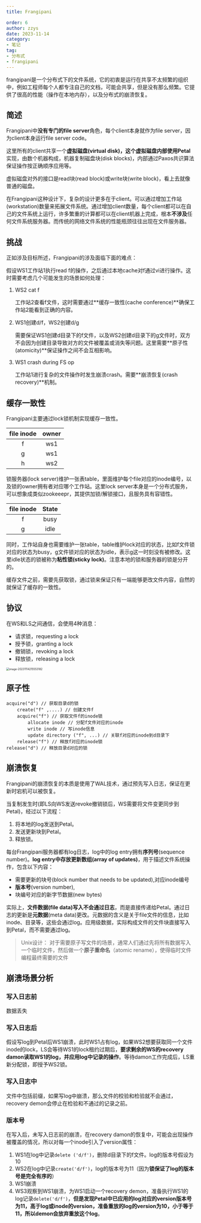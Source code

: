 ```yaml
---
title: Frangipani

order: 6
author: zzys
date: 2023-11-14
category:
- 笔记
tag:
- 分布式
- frangipani
---
```


frangipani是一个分布式下的文件系统，它的初衷是运行在共享不太频繁的组织中，例如工程师每个人都专注自己的文档，可能会共享，但是没有那么频繁。它提供了很高的性能（操作在本地内存），以及分布式的崩溃恢复。

## 简述

 Frangipani中**没有专门的file server**角色，每个client本身就作为file server，因为client本身运行file server code。

 这里所有的client共享一个**虚拟磁盘(**virtual disk)，这个虚拟磁盘内部使用**Petal**实现，由数个机器构成，机器复制磁盘块(disk blocks)，内部通过Paxos共识算法保证操作按正确顺序应用等。

 虚拟磁盘对外的接口是read块(read block)或write块(write block)，看上去就像普通的磁盘。

 在Frangipani这种设计下，复杂的设计更多在于client。可以通过增加工作站(workstation)数量来拓展文件系统。通过增加client数量，每个client都可以在自己的文件系统上运行，许多繁重的计算都可以在client机器上完成，根本**不涉及**任何文件系统服务器。而传统的网络文件系统的性能瓶颈往往出现在文件服务器。

## 挑战

正如涉及目标所述，Frangipani的涉及面临下面的难点：

 假设WS1工作站1执行read f的操作，之后通过本地cache对f通过vi进行操作。这时需要考虑几个可能发生的场景如何处理：

1. WS2 cat f

   工作站2查看f文件，这时需要通过**缓存一致性(cache conference)**确保工作站2能看到正确的内容。

2. WS1创建d/f，WS2创建d/g

   需要保证WS1创建d目录下的f文件，以及WS2创建d目录下的g文件时，双方不会因为创建目录导致对方的文件被覆盖或消失等问题。这里需要**原子性(atomicity)**保证操作之间不会互相影响。

3. WS1 crash during FS op

   工作站1进行复杂的文件操作时发生崩溃crash。需要**崩溃恢复(crash recovery)**机制。

## 缓存一致性

 Frangipani主要通过lock锁机制实现缓存一致性。

| file inode | owner |
| :--------: | :---: |
|     f      |  ws1  |
|     g      |  ws1  |
|     h      |  ws2  |

 锁服务器(lock server)维护一张表table，里面维护每个file对应的inode编号，以及锁的owner拥有者对应哪个工作站。这里lock server本身是一个分布式服务，可以想象成类似zookeeepr，其提供加锁/解锁接口，且服务具有容错性。

| file inode | State |
| :--------: | :---: |
|     f      | busy  |
|     g      | idle  |

 同时，工作站自身也需要维护一张table，table维护lock对应的状态，比如f文件锁对应的状态为busy，g文件锁对应的状态为idle，表示g这一时刻没有被修改。这里idle状态的锁被称为**粘性锁(sticky lock)**。注意本地的锁和服务器的锁是分开的。

缓存文件之前，需要先获取锁，通过锁来保证只有一端能够更改文件内容，自然的就保证了缓存的一致性。

## 协议

在WS和LS之间通信，会使用4种消息：

- 请求锁，requesting a lock
- 授予锁，granting a lock
- 撤销锁，revoking a lock
- 释放锁，releasing a lock

<img src="https://blog-zzys.oss-cn-beijing.aliyuncs.com/articles/6183099d914ad5d1d32df074a1ceb9db.png" alt="image-20231114215553182" style="zoom: 50%;" />

## 原子性

```pseudocode
acquire("d") // 获取目录d的锁
    create("f" ,....) // 创建文件f
    acquire("f") // 获取文件f的inode锁
        allocate inode // 分配f文件对应的inode
        write inode // 写inode信息
        update directory ("f", ...) // 关联f对应的inode到d目录下
    release("f") // 释放f对应的inode锁
release("d") // 释放目录d对应的锁
```

## 崩溃恢复

Frangipani的崩溃恢复的本质是使用了WAL技术，通过预先写入日志，保证在更新时宕机可以被恢复。

 当复制发生时(即LS向WS发送revoke撤销锁后，WS需要将文件变更同步到Petal)，经过以下流程：

1. 将本地的log发送到Petal。
2. 发送更新块到Petal。
3. 释放锁。

 每台Frangipani服务器都有log日志，log中的log entry拥有**序列号**(sequence number)。**log entry中存放更新数组(array of updates)**，用于描述文件系统操作，包含以下内容：

- 需要更新的块号(block number that needs to be updated),对应inode编号
- **版本号**(version number),
- 块编号对应的新字节数据(new bytes)

实际上，**文件数据(file data)写入不会通过日志**，而是直接传递给Petal。通过日志的更新是**元数据**(meta data)更改。元数据的含义是关于file文件的信息，比如inode、目录等，这些会通过log。应用级数据，实际构成文件的文件块直接写入到Petal，而不需要通过log。

> Unix设计： 对于需要原子写文件的场景，通常人们通过先将所有数据写入一个临时文件，然后做一个**原子重命名**（atomic rename），使得临时文件编程最终需要的文件

## 崩溃场景分析

### 写入日志前

数据丢失

### 写入日志后

假设写log到Petal后WS1崩溃，此时WS1占有log，如果WS2想要获取同一个文件inode的lock，LS会等待WS1的lock租约过期后，**要求剩余的WS的recovery damon读取WS1的log，并应用log中记录的操作**。等待damon工作完成后，LS重新分配锁，即授予WS2锁。

### 写入日志中

文件中包括前缀，如果写log中崩溃，那么文件的校验和检验就不会通过，recovery demon会停止在检验和不通过的记录之前。

### 版本号

在写入后，未写入日志前的崩溃，在recovery damon的恢复中，可能会出现操作被覆盖的情况，所以对每一个inode引入了version属性：

1. WS1在log中记录`delete ('d/f')`，删除d目录下的f文件。log的版本号假设为10
2. WS2在log中记录`create('d/f')`，log的版本号为11（因为**锁保证了log的版本号是完全有序的**）
3. WS1崩溃
4. WS3观察到WS1崩溃，为WS1启动一个recovery demon，准备执行WS1的log记录`delete('d/f')`，**但是发现Petal中已应用的log对应的version版本号为11，高于log或inode的version，准备重放的log的version为10，小于等于11，所以demon会放弃重放这个log**。